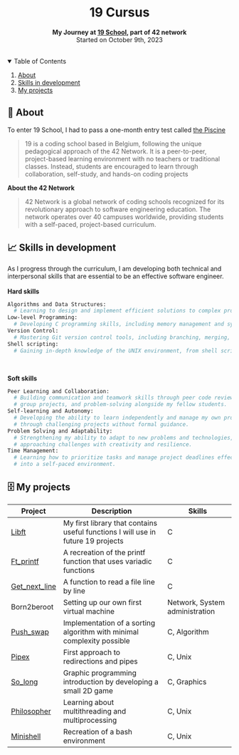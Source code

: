 <div align="center">
  <h1>19 Cursus</h1> 
  <p><strong>My Journey at <a href="https://campus19.be/">19 School</a>, part of 42 network</strong></br>
  Started on October 9th, 2023 </p>
  </br>
</div>

<!-- TABLE OF CONTENTS -->
<details open>
  <summary>Table of Contents</summary>
  
  1. [About](#about)
  2. [Skills in development](#skills)
  3. [My projects](#projects)

</details>

<a id="#about"></a>
## :speech_balloon: About
To enter 19 School, I had to pass a one-month entry test called <a href="https://github.com/Tayra46/Piscine19">the Piscine</a>
> 19 is a coding school based in Belgium, following the unique pedagogical approach of the 42 Network. It is a peer-to-peer, project-based learning environment with no teachers or traditional classes. Instead, students are encouraged to learn through collaboration, self-study, and hands-on coding projects

**About the 42 Network**

> 42 Network is a global network of coding schools recognized for its revolutionary approach to software engineering education. The network operates over 40 campuses worldwide, providing students with a self-paced, project-based curriculum.

<!-- <img src="https://github.com/Tayra46/19-Cursus/blob/6e9244d8ed9bfa257348af0eee045becb093f315/19-campus.jpeg" width="1000" height="300"> -->

<a id="#skills"></a>
## :chart_with_upwards_trend: Skills in development

As I progress through the curriculum, I am developing both technical and interpersonal skills that are essential to be an effective software engineer.\
</br>
**Hard skills**
```bash
Algorithms and Data Structures:
  # Learning to design and implement efficient solutions to complex problems.
Low-level Programming:
  # Developing C programming skills, including memory management and systems programming.
Version Control:
  # Mastering Git version control tools, including branching, merging, and collaborative workflows.
Shell scripting:
  # Gaining in-depth knowledge of the UNIX environment, from shell scripting to process management.
```
</br>

**Soft skills**
```bash
Peer Learning and Collaboration:
  # Building communication and teamwork skills through peer code reviews,
  # group projects, and problem-solving alongside my fellow students.
Self-learning and Autonomy:
  # Developing the ability to learn independently and manage my own progress
  # through challenging projects without formal guidance.
Problem Solving and Adaptability:
  # Strengthening my ability to adapt to new problems and technologies,
  # approaching challenges with creativity and resilience.
Time Management:
  # Learning how to prioritize tasks and manage project deadlines effectively
  # into a self-paced environment.
```
<a id="projects"></a>
## :file_cabinet: My projects
| Project          | Description                                                              | Skills                      |
|------------------|--------------------------------------------------------------------------|-----------------------------|
| <a href="https://github.com/Tayra46/Libft">Libft</a>     | My first library that contains useful functions I will use in future 19 projects | C                           |
| <a href="https://github.com/Tayra46/ft_printf">Ft_printf</a>        | A recreation of the printf function that uses variadic functions         | C                           |
| <a href="https://github.com/Tayra46/Get_next_line">Get_next_line</a>    | A function to read a file line by line                                   | C                           |
| Born2beroot      | Setting up our own first virtual machine            | Network, System administration |
| <a href="https://github.com/Tayra46/push_swap">Push_swap</a>        | Implementation of a sorting algorithm with minimal complexity possible    | C, Algorithm                |
| <a href="#">Pipex</a>| First approach to redirections and pipes                                  | C, Unix                     |
| <a href="https://github.com/Tayra46/so_long">So_long</a>| Graphic programming introduction by developing a small 2D game  | C, Graphics  
| <a href="https://github.com/Tayra-dev/Philosopher">Philosopher</a>      | Learning about multithreading and multiprocessing                        | C, Unix                     |
| <a href="https://github.com/antoine-2beco/minishell">Minishell</a>| Recreation of a bash environment | C, Unix

